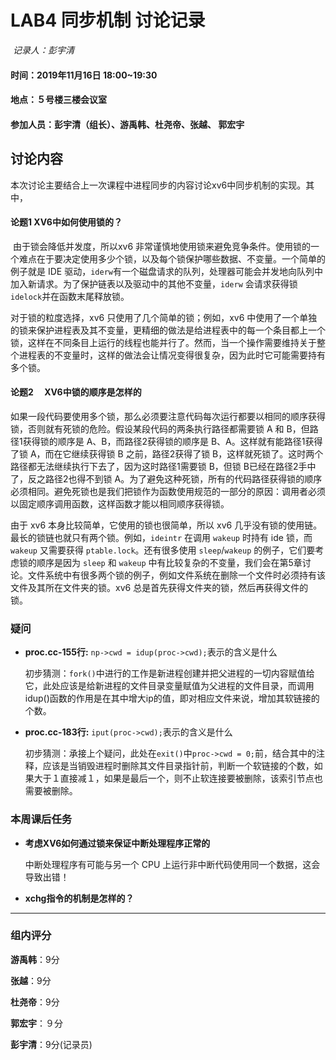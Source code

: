 # LAB4 同步机制 讨论记录

​                                                                                                                                    *记录人：彭宇清*

#### 时间：2019年11月16日 18:00~19:30

#### 地点：５号楼三楼会议室

#### 参加人员：彭宇清（组长）、游禹韩、杜尧帝、张越、 郭宏宇

## 讨论内容

本次讨论主要结合上一次课程中进程同步的内容讨论xv6中同步机制的实现。其中，

#### 论题1 XV6中如何使用锁的？

​		由于锁会降低并发度，所以xv6 非常谨慎地使用锁来避免竞争条件。使用锁的一个难点在于要决定使用多少个锁，以及每个锁保护哪些数据、不变量。一个简单的例子就是 IDE 驱动，`iderw`有一个磁盘请求的队列，处理器可能会并发地向队列中加入新请求。为了保护链表以及驱动中的其他不变量，`iderw` 会请求获得锁 `idelock`并在函数末尾释放锁。

对于锁的粒度选择，xv6 只使用了几个简单的锁；例如，xv6 中使用了一个单独的锁来保护进程表及其不变量，更精细的做法是给进程表中的每一个条目都上一个锁，这样在不同条目上运行的线程也能并行了。然而，当一个操作需要维持关于整个进程表的不变量时，这样的做法会让情况变得很复杂，因为此时它可能需要持有多个锁。



#### 论题2 　XV6中锁的顺序是怎样的

如果一段代码要使用多个锁，那么必须要注意代码每次运行都要以相同的顺序获得锁，否则就有死锁的危险。假设某段代码的两条执行路径都需要锁 A 和 B，但路径1获得锁的顺序是 A、B，而路径2获得锁的顺序是 B、A。这样就有能路径1获得了锁 A，而在它继续获得锁 B 之前，路径2获得了锁 B，这样就死锁了。这时两个路径都无法继续执行下去了，因为这时路径1需要锁 B，但锁 B已经在路径2手中了，反之路径2也得不到锁 A。为了避免这种死锁，所有的代码路径获得锁的顺序必须相同。避免死锁也是我们把锁作为函数使用规范的一部分的原因：调用者必须以固定顺序调用函数，这样函数才能以相同顺序获得锁。

由于 xv6 本身比较简单，它使用的锁也很简单，所以 xv6 几乎没有锁的使用链。最长的锁链也就只有两个锁。例如，`ideintr` 在调用 `wakeup` 时持有 ide 锁，而 `wakeup` 又需要获得 `ptable.lock`。还有很多使用 `sleep`/`wakeup` 的例子，它们要考虑锁的顺序是因为 `sleep` 和 `wakeup` 中有比较复杂的不变量，我们会在第5章讨论。文件系统中有很多两个锁的例子，例如文件系统在删除一个文件时必须持有该文件及其所在文件夹的锁。xv6 总是首先获得文件夹的锁，然后再获得文件的锁。



### 疑问

- **proc.cc-155行:** `np->cwd = idup(proc->cwd);`表示的含义是什么

  初步猜测：`fork()`中进行的工作是新进程创建并把父进程的一切内容赋值给它，此处应该是给新进程的文件目录变量赋值为父进程的文件目录，而调用idup()函数的作用是在其中增大ip的值，即对相应文件来说，增加其软链接的个数。

- **proc.cc-183行:** `iput(proc->cwd);`表示的含义是什么

  初步猜测：承接上个疑问，此处在`exit()`中`proc->cwd = 0;`前，结合其中的注释，应该是当销毁进程时删除其文件目录指针前，判断一个软链接的个数，如果大于１直接减１，如果是最后一个，则不止软连接要被删除，该索引节点也需要被删除。

  

### 本周课后任务

- **考虑XV6如何通过锁来保证中断处理程序正常的**

  中断处理程序有可能与另一个 CPU 上运行非中断代码使用同一个数据，这会导致出错！

- **xchg指令的机制是怎样的？**

  



---

### **组内评分**

**游禹韩**：9分

**张越**：9分

**杜尧帝**：9分

**郭宏宇**：９分

**彭宇清**：9分(记录员)